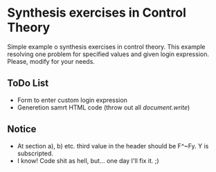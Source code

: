 Synthesis exercises in Control Theory
=====================================

Simple example o synthesis exercises in control theory. This example resolving one problem for specified values and given login expression. Please, modify for your needs.

ToDo List
---------

* Form to enter custom login expression
* Generetion samrt HTML code (throw out all _document.write_)

Notice
------

+ At section a), b) etc. third value in the header should be F^~Fy. Y is subscripted.
+ I know! Code shit as hell, but... one day I'll fix it. ;)

